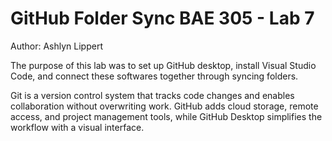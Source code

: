 # GitHub Folder Sync BAE 305 - Lab 7

Author: Ashlyn Lippert

The purpose of this lab was to set up GitHub desktop, install Visual Studio Code, and connect these softwares together through syncing folders.

Git is a version control system that tracks code changes and enables collaboration without overwriting work. GitHub adds cloud storage, remote access, and project management tools, while GitHub Desktop simplifies the workflow with a visual interface.

